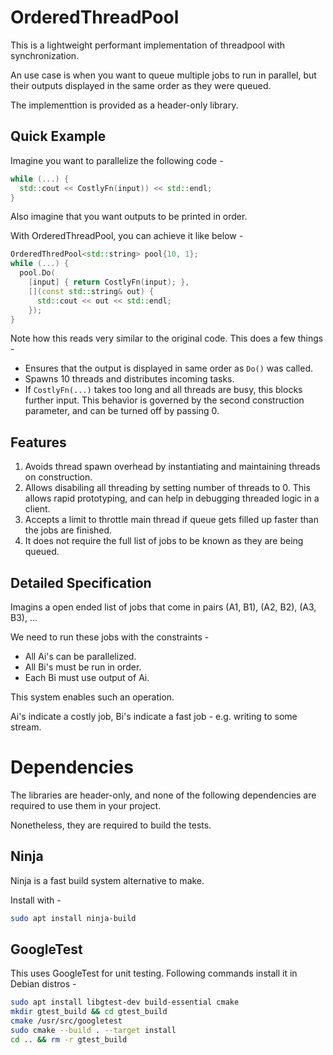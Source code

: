 # OrderedThreadPool

This is a lightweight performant implementation of threadpool with synchronization.

An use case is when you want to queue multiple jobs to run in parallel, but their outputs displayed in the same order as they were queued.

The implementtion is provided as a header-only library.

## Quick Example
Imagine you want to parallelize the following code -

```c++
while (...) {
  std::cout << CostlyFn(input)) << std::endl;
}
```

Also imagine that you want outputs to be printed in order.

With OrderedThreadPool, you can achieve it like below -

```c++
OrderedThredPool<std::string> pool{10, 1};
while (...) {
  pool.Do(
    [input] { return CostlyFn(input); },
    [](const std::string& out) {
      std::cout << out << std::endl;
    });
}
```

Note how this reads very similar to the original code. This does a few things -
* Ensures that the output is displayed in same order as `Do()` was called.
* Spawns 10 threads and distributes incoming tasks.
* If `CostlyFn(...)` takes too long and all threads are busy, this blocks further input. This behavior is governed by the second construction parameter, and can be turned off by passing 0.

## Features

1. Avoids thread spawn overhead by instantiating and maintaining threads on construction.
2. Allows disabiling all threading by setting number of threads to 0. This allows rapid prototyping, and can help in debugging threaded logic in a client.
3. Accepts a limit to throttle main thread if queue gets filled up faster than the jobs are finished.
4. It does not require the full list of jobs to be known as they are being queued.

## Detailed Specification

Imagins a open ended list of jobs that come in pairs (A1, B1), (A2, B2), (A3, B3), ...

We need to run these jobs with the constraints -
* All Ai's can be parallelized.
* All Bi's must be run in order.
* Each Bi must use output of Ai.

This system enables such an operation.

Ai's indicate a costly job, Bi's indicate a fast job - e.g. writing to some stream.

# Dependencies

The libraries are header-only, and none of the following dependencies are required to use them in your project.

Nonetheless, they are required to build the tests.

## Ninja

Ninja is a fast build system alternative to make.

Install with -
```bash
sudo apt install ninja-build
```

## GoogleTest

This uses GoogleTest for unit testing. Following commands install it in Debian distros -

```bash
sudo apt install libgtest-dev build-essential cmake
mkdir gtest_build && cd gtest_build
cmake /usr/src/googletest
sudo cmake --build . --target install
cd .. && rm -r gtest_build
```
